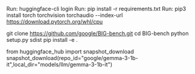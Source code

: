 Run: huggingface-cli login
Run: pip install -r requirements.txt 
Run: pip3 install torch torchvision torchaudio --index-url https://download.pytorch.org/whl/cpu


git clone https://github.com/google/BIG-bench.git
cd BIG-bench
python setup.py sdist 
pip install -e .



from huggingface_hub import snapshot_download
snapshot_download(repo_id="google/gemma-3-1b-it",local_dir="models/llm/gemma-3-1b-it")